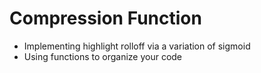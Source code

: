 # Compression Function
* Implementing highlight rolloff via a variation of sigmoid
* Using functions to organize your code
